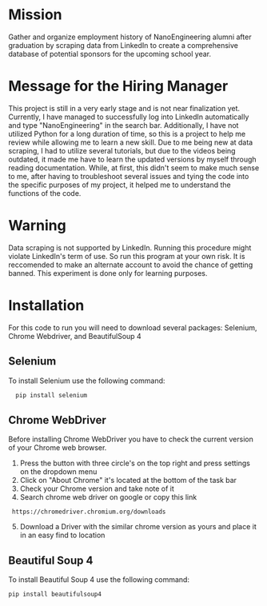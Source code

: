 # Mission
Gather and organize employment history of NanoEngineering alumni after graduation by scraping data from LinkedIn to create a comprehensive database of potential sponsors for the upcoming school year. 

# Message for the Hiring Manager
This project is still in a very early stage and is not near finalization yet. Currently, I have managed to successfully log into LinkedIn automatically and type "NanoEngineering" in the search bar. Additionally, I have not utilized Python for a long duration of time, so this is a project to help me review while allowing me to learn a new skill. Due to me being new at data scraping, I had to utilize several tutorials, but due to the videos being outdated, it made me have to learn the updated versions by myself through reading documentation. While, at first, this didn't seem to make much sense to me, after having to troubleshoot several issues and tying the code into the specific purposes of my project, it helped me to understand the functions of the code.

# Warning
Data scraping is not supported by LinkedIn. Running this procedure might violate LinkedIn's term of use. So run this program at your own risk. It is reccomended to make an alternate account to avoid the chance of getting banned. This experiment is done only for learning purposes.

# Installation
For this code to run you will need to download several packages: Selenium, Chrome Webdriver, and BeautifulSoup 4

## Selenium

To install Selenium use the following command:
 ```bash
   pip install selenium
   ```
## Chrome WebDriver
Before installing Chrome WebDriver you have to check the current version of your Chrome web browser.
1. Press the button with three circle's on the top right and press settings on the dropdown menu
2. Click on "About Chrome" it's located at the bottom of the task bar
3. Check your Chrome version and take note of it
4. Search chrome web driver on google or copy this link
```
 https://chromedriver.chromium.org/downloads
   ```
5. Download a Driver with the similar chrome version as yours and place it in an easy find to location

## Beautiful Soup 4 
To install Beautiful Soup 4 use the following command:
 ```bash
 pip install beautifulsoup4
  ```
   
